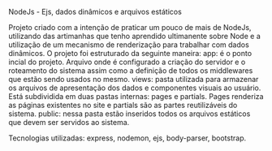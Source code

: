 NodeJs - Ejs, dados dinâmicos e arquivos estáticos

Projeto criado com a intenção de praticar um pouco de mais de NodeJs, utilizando das artimanhas que tenho aprendido ultimanente sobre Node e a utilização de um mecanismo de renderização para trabalhar com dados dinâmicos.
O projeto foi estruturado da seguinte maneira:
	app: é o ponto incial do projeto. Arquivo onde é configurado a criação do servidor e o roteamento do sistema assim como a definição de todos os middlewares que estão sendo usados no mesmo.
	views: pasta utilizada para armazenar os arquivos de apresentação dos dados e componentes visuais ao usuário. Está subdividida em duas pastas internas: pages e partials. Pages renderiza as páginas existentes no site e partials são as partes 
	reutilizáveis do sistema.
	public: nessa pasta estão inseridos todos os arquivos estáticos que devem ser servidos ao sistema.
	
Tecnologias utilizadas: express, nodemon, ejs, body-parser, bootstrap.
